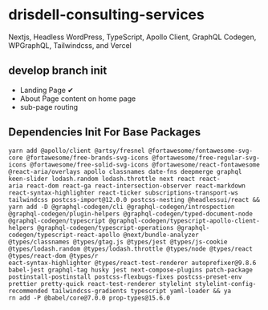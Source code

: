 # drisdell-consulting-services

Nextjs, Headless WordPress, TypeScript, Apollo Client, GraphQL Codegen, WPGraphQL, Tailwindcss, and Vercel

## develop branch init

- Landing Page ✔
- About Page content on home page
- sub-page routing

## Dependencies Init For Base Packages

```git
yarn add @apollo/client @artsy/fresnel @fortawesome/fontawesome-svg-core @fortawesome/free-brands-svg-icons @fortawesome/free-regular-svg-icons @fortawesome/free-solid-svg-icons @fortawesome/react-fontawesome @react-aria/overlays apollo classnames date-fns deepmerge graphql keen-slider lodash.random lodash.throttle next react react-
aria react-dom react-ga react-intersection-observer react-markdown react-syntax-highlighter react-ticker subscriptions-transport-ws tailwindcss postcss-import@12.0.0 postcss-nesting @headlessui/react && yarn add -D @graphql-codegen/cli @graphql-codegen/introspection @graphql-codegen/plugin-helpers @graphql-codegen/typed-document-node
@graphql-codegen/typescript @graphql-codegen/typescript-apollo-client-helpers @graphql-codegen/typescript-operations @graphql-codegen/typescript-react-apollo @next/bundle-analyzer @types/classnames @types/gtag.js @types/jest @types/js-cookie @types/lodash.random @types/lodash.throttle @types/node @types/react @types/react-dom @types/r
eact-syntax-highlighter @types/react-test-renderer autoprefixer@9.8.6 babel-jest graphql-tag husky jest next-compose-plugins patch-package postinstall-postinstall postcss-flexbugs-fixes postcss-preset-env prettier pretty-quick react-test-renderer stylelint stylelint-config-recommended tailwindcss-gradients typescript yaml-loader && ya
rn add -P @babel/core@7.0.0 prop-types@15.6.0
```
